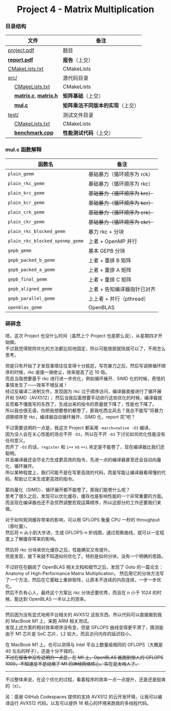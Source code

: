 <div align="center">

# Project 4 - Matrix Multiplication

</div>

### 目录结构

|                                文件                                    |   备注   |
|------------------------------------------------------------------------|---------|
| [project.pdf](project.pdf)                                           | 题目 |
| **[report.pdf](report.pdf)**                                         | **报告**（上交） |
| [CMakeLists.txt](CMakeLists.txt)                                     | CMakeLists |
| [src/](src)                                                          | 源代码目录 |
| &emsp; [CMakeLists.txt](src/CMakeLists.txt)                          | CMakeLists |
| &emsp; **[matrix.c](src/matrix.c)**, **[matrix.h](src/matrix.h)**    | **矩阵基础**（上交） |
| &emsp; **[mul.c](src/mul.c)**                                        | **矩阵乘法不同版本的实现**（上交） |
| [test/](test)                                                        | 测试文件目录 |
| &emsp; [CMakeLists.txt](test/CMakeLists.txt)                         | CMakeLists |
| &emsp; **[benchmark.cpp](test/benchmark.cpp)**                       | **性能测试代码**（上交） |

### mul.c 函数解释

|              函数名              |   备注   |
|----------------------------------|---------|
| `plain_gemm`                     | 基础暴力（循环顺序为 rck） |
| `plain_rkc_gemm`                 | 基础暴力（循环顺序为 rkc） |
| `plain_krc_gemm`                 | ~~基础暴力（循环顺序为 krc）~~ |
| `plain_kcr_gemm`                 | ~~基础暴力（循环顺序为 kcr）~~ |
| `plain_crk_gemm`                 | ~~基础暴力（循环顺序为 crk）~~ |
| `plain_ckr_gemm`                 | ~~基础暴力（循环顺序为 ckr）~~ |
| `plain_rkc_blocked_gemm`         | 暴力 rkc + 分块 |
| `plain_rkc_blocked_openmp_gemm`  | 上者 + OpenMP 并行 |
| `gepb_gemm`                      | 基本 GEPB 分块 |
| `gepb_packed_b_gemm`             | 上者 + 重排 B 矩阵 |
| `gepb_packed_a_gemm`             | 上者 + 重排 A 矩阵 |
| `gepb_final_gemm`                | 上者 + 重排 C 矩阵 |
| `gepb_aligned_gemm`              | 上者 + 告知编译器指针已对齐 |
| `gepb_parallel_gemm`             | 上上者 + 并行（pthread） |
| `openblas_gemm`                  | OpenBLAS |

### 碎碎念

唔，这次 Project 也没什么时间（虽然上个 Project 也是那么说），从星期四才开始做。  
不过我觉得矩阵优化的方法都比较地固定，所以可能按部就班就可以了，不用怎么思考。

但是只有开始了才发现事情往往变得十分尴尬，写完暴力之后，然后写调换循环顺序的时候，rkc 直接一骑绝尘，效率提高了近 10 倍。  
而且当我想要基于 rkc 进行进一步优化，例如循环展开、SIMD 化的时候，奇怪的事情发生了——效率不增反减！  
经过反编译二进制文件，发现因为 rkc 过于顺序访问，编译器直接进行了循环展开和 SIMD（AVX512）；
然后当我后面想要手动进行这些优化的时候，编译器就反而看不懂我写的东西了，生成出来的指令的质量就下降了，性能也下降了。  
所以我也很无语，你把我想要卷的都卷了，那我吃西北风去？我总不能写“将暴力调换顺序至 rkc，编译器自动循环展开、SIMD 化，report 完”吧？

不过需要说明的一点是，我这次 Project 都采用 `-march=native -O3` 编译。  
因为没人会在关心性能的场合不开 `-O3`，所以在不开 `-O3` 下讨论如何优化性能没有任何意义。  
而开了 `-O3` 的话，`register` 和 `i++` vs `++i` 肯定是不能卷了，现在编译器比我们还聪明。  
并且编译器还会尽全力生成更高效的指令，先进一点的编译器甚至还会自动向量化、循环展开。  
所以某种程度上，我们可能不是在写更高效的代码，而是写能让编译器看得懂的代码，帮助让它来生成更高效的指令。

那向量化（SIMD）、循环展开都不能卷了，那我们能卷什么呢？  
思考了很久之后，发现可以优化缓存，缓存也是影响性能的一个非常重要的方面。  
而且现在编译器也还不会贸然调整宏观运算顺序，所以这部分的工作还要我们来做。

对于如何观测缓存带来的影响，可以用 GFLOPS 衡量 CPU 一秒的 throughput（吞吐量）。  
然后将 n 从小到大步进，生成 GFLOPS-n 折线图，通过观察曲线，就可以一定程度上了解缓存带来的影响。

然后将 rkc 分块来优化缓存之后，性能确实又有提升。  
但是发现，接下来就不知道如何优化了。特别是如何分块，没有一个明确的思路。

不过好在在翻阅了 OpenBLAS 相关文档和细节之后，发现了 Goto 的一篇论文：Anatomy of High-Performance Matrix Multiplication，
然后用它的分块方法写了一个方法，然后在它基础上重排矩阵，让原本不连续的内存连续，一步一步优化。  
然后不负有心人，最终这个方案比 rkc 分块还要优秀，而且在 n 小于 1024 的时候，能达到 OpenBLAS 一半以上的效率。

---

然后因为没有显式地用平台相关的 AVX512 这些东西，所以代码可以直接搬到我的 MacBook M1 上，来跑 ARM 相关测试。  
发现上述方案的相对效率顺序没有变，但是 GFLOPS 曲线变得更平滑了，猜测是由于 M1 芯片是 SoC 芯片，L2 较大，而且访问内存的延迟较小。

在 MacBook M1 上，也可以测得与 Intel 平台上数量级相同的 GFLOPS（大概是 40 左右的样子），还是十分不错的。  
~~不过在报告中没有说明的一点是，在 M1 上，OpenBLAS 能跑到惊人的 GFLOPS 1000，不知道是不是动用了 M1 的神经网络核心，实在是太哈人了。~~

---

不过整体来说，在这个优化的过程，看着程序的效率一点一点提升，还是还是挺爽的（x）。

另：感谢 GitHub Codespaces 提供的支持 AVX512 的云开发环境，让我可以编译运行 AVX512 代码。以及可以提供 16 核心的环境来跑我的多线程代码。
